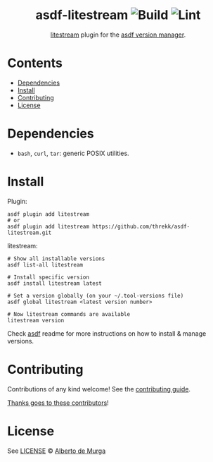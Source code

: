 <div align="center">

# asdf-litestream ![Build](https://github.com/threkk/asdf-litestream/workflows/Build/badge.svg) ![Lint](https://github.com/threkk/asdf-litestream/workflows/Lint/badge.svg)

[litestream](https://litestream.io/) plugin for the [asdf version manager](https://asdf-vm.com).

</div>

# Contents

- [Dependencies](#dependencies)
- [Install](#install)
- [Contributing](#contributing)
- [License](#license)

# Dependencies

- `bash`, `curl`, `tar`: generic POSIX utilities.

# Install

Plugin:

```shell
asdf plugin add litestream
# or
asdf plugin add litestream https://github.com/threkk/asdf-litestream.git
```

litestream:

```shell
# Show all installable versions
asdf list-all litestream

# Install specific version
asdf install litestream latest

# Set a version globally (on your ~/.tool-versions file)
asdf global litestream <latest version number>

# Now litestream commands are available
litestream version
```

Check [asdf](https://github.com/asdf-vm/asdf) readme for more instructions on how to
install & manage versions.

# Contributing

Contributions of any kind welcome! See the [contributing guide](contributing.md).

[Thanks goes to these contributors](https://github.com/threkk/asdf-litestream/graphs/contributors)!

# License

See [LICENSE](LICENSE) © [Alberto de Murga](https://github.com/threkk/)
